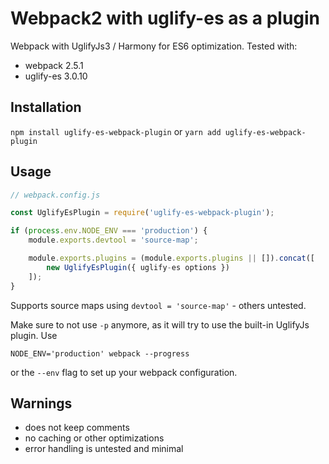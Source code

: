 # Webpack2 with uglify-es as a plugin
Webpack with UglifyJs3 / Harmony for ES6 optimization. Tested with: 
- webpack 2.5.1
- uglify-es 3.0.10

## Installation
`npm install uglify-es-webpack-plugin` or `yarn add uglify-es-webpack-plugin`

## Usage
```javascript
// webpack.config.js

const UglifyEsPlugin = require('uglify-es-webpack-plugin');

if (process.env.NODE_ENV === 'production') {
    module.exports.devtool = 'source-map';

    module.exports.plugins = (module.exports.plugins || []).concat([
        new UglifyEsPlugin({ uglify-es options })
    ]);
}
```

Supports source maps using `devtool = 'source-map'` - others untested.

Make sure to not use `-p` anymore, as it will try to use the built-in UglifyJs plugin. Use 

`NODE_ENV='production' webpack --progress`
 
 or the `--env` flag to set up your webpack configuration. 

## Warnings
- does not keep comments
- no caching or other optimizations
- error handling is untested and minimal
